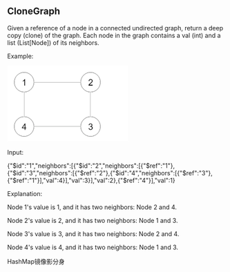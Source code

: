 ## CloneGraph

Given a reference of a node in a connected undirected graph, 
return a deep copy (clone) of the graph. Each node in the graph contains a val (int) and a list (List[Node]) of its neighbors.

Example:

![](assets/CloneGraph_images/bbb286f5.png)

Input:

{"$id":"1","neighbors":[{"$id":"2","neighbors":[{"$ref":"1"},{"$id":"3","neighbors":[{"$ref":"2"},{"$id":"4","neighbors":[{"$ref":"3"},{"$ref":"1"}],"val":4}],"val":3}],"val":2},{"$ref":"4"}],"val":1}

Explanation:

Node 1's value is 1, and it has two neighbors: Node 2 and 4.

Node 2's value is 2, and it has two neighbors: Node 1 and 3.

Node 3's value is 3, and it has two neighbors: Node 2 and 4.

Node 4's value is 4, and it has two neighbors: Node 1 and 3.

HashMap镜像影分身